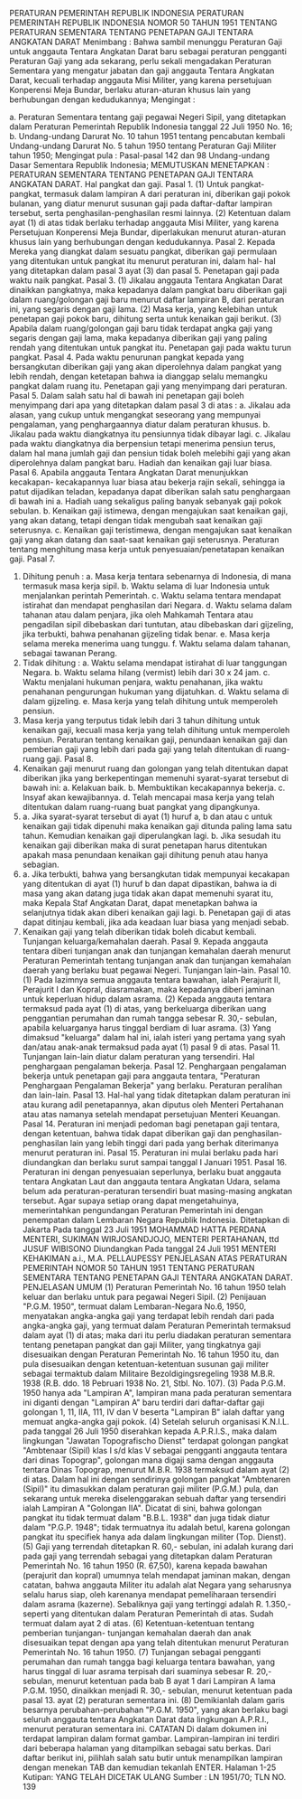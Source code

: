 PERATURAN PEMERINTAH REPUBLIK INDONESIA PERATURAN PEMERINTAH REPUBLIK INDONESIA NOMOR 50 TAHUN 1951 TENTANG PERATURAN SEMENTARA TENTANG PENETAPAN GAJI TENTARA ANGKATAN DARAT
Menimbang :
 Bahwa sambil menunggu Peraturan Gaji untuk anggauta Tentara Angkatan Darat baru sebagai peraturan pengganti Peraturan Gaji yang ada sekarang, perlu sekali mengadakan Peraturan Sementara yang mengatur jabatan dan gaji anggauta Tentara Angkatan Darat, kecuali terhadap anggauta Misi Militer, yang karena persetujuan Konperensi Meja Bundar, berlaku aturan-aturan khusus lain yang berhubungan dengan kedudukannya;
Mengingat :

a. Peraturan Sementara tentang gaji pegawai Negeri Sipil, yang ditetapkan dalam Peraturan Pemerintah Republik Indonesia tanggal 22 Juli 1950 No. 16;
b. Undang-undang Darurat No. 10 tahun 1951 tentang pencabutan kembali Undang-undang Darurat No. 5 tahun 1950 tentang Peraturan Gaji Militer tahun 1950; Mengingat pula : Pasal-pasal 142 dan 98 Undang-undang Dasar Sementara Republik Indonesia; MEMUTUSKAN MENETAPKAN : PERATURAN SEMENTARA TENTANG PENETAPAN GAJI TENTARA ANGKATAN DARAT. Hal pangkat dan gaji. Pasal 1.
(1) Untuk pangkat-pangkat, termasuk dalam lampiran A dari peraturan ini, diberikan gaji pokok bulanan, yang diatur menurut susunan gaji pada daftar-daftar lampiran tersebut, serta penghasilan-penghasilan resmi lainnya.
(2) Ketentuan dalam ayat (1) di atas tidak berlaku terhadap anggauta Misi Militer, yang karena Persetujuan Konperensi Meja Bundar, diperlakukan menurut aturan-aturan khusus lain yang berhubungan dengan kedudukannya. Pasal 2. Kepada Mereka yang diangkat dalam sesuatu pangkat, diberikan gaji permulaan yang ditentukan untuk pangkat itu menurut peraturan ini, dalam hal- hal yang ditetapkan dalam pasal 3 ayat (3) dan pasal 5. Penetapan gaji pada waktu naik pangkat. Pasal 3.
(1) Jikalau anggauta Tentara Angkatan Darat dinaikkan pangkatnya, maka kepadanya dalam pangkat baru diberikan gaji dalam ruang/golongan gaji baru menurut daftar lampiran B, dari peraturan ini, yang segaris dengan gaji lama.
(2) Masa kerja, yang kelebihan untuk penetapan gaji pokok baru, dihitung serta untuk kenaikan gaji berikut.
(3) Apabila dalam ruang/golongan gaji baru tidak terdapat angka gaji yang segaris dengan gaji lama, maka kepadanya diberikan gaji yang paling rendah yang ditentukan untuk pangkat itu. Penetapan gaji pada waktu turun pangkat. Pasal 4. Pada waktu penurunan pangkat kepada yang bersangkutan diberikan gaji yang akan diperolehnya dalam pangkat yang lebih rendah, dengan ketetapan bahwa ia dianggap selalu memangku pangkat dalam ruang itu. Penetapan gaji yang menyimpang dari peraturan. Pasal 5. Dalam salah satu hal di bawah ini penetapan gaji boleh menyimpang dari apa yang ditetapkan dalam pasal 3 di atas :
a. Jikalau ada alasan, yang cukup untuk mengangkat seseorang yang mempunyai pengalaman, yang penghargaannya diatur dalam peraturan khusus.
b. Jikalau pada waktu diangkatnya itu pensiunnya tidak dibayar lagi.
c. Jikalau pada waktu diangkatnya dia berpensiun tetapi menerima pensiun terus, dalam hal mana jumlah gaji dan pensiun tidak boleh melebihi gaji yang akan diperolehnya dalam pangkat baru. Hadiah dan kenaikan gaji luar biasa. Pasal 6. Apabila anggauta Tentara Angkatan Darat menunjukkan kecakapan- kecakapannya luar biasa atau bekerja rajin sekali, sehingga ia patut dijadikan teladan, kepadanya dapat diberikan salah satu penghargaan di bawah ini a. Hadiah uang sekaligus paling banyak sebanyak gaji pokok sebulan.
b. Kenaikan gaji istimewa, dengan mengajukan saat kenaikan gaji, yang akan datang, tetapi dengan tidak mengubah saat kenaikan gaji seterusnya.
c. Kenaikan gaji teristimewa, dengan mengajukan saat kenaikan gaji yang akan datang dan saat-saat kenaikan gaji seterusnya. Peraturan tentang menghitung masa kerja untuk penyesuaian/penetatapan kenaikan gaji. Pasal 7.
1. Dihitung penuh :
a. Masa kerja tentara sebenarnya di Indonesia, di mana termasuk masa kerja sipil.
b. Waktu selama di luar Indonesia untuk menjalankan perintah Pemerintah.
c. Waktu selama tentara mendapat istirahat dan mendapat penghasilan dari Negara.
d. Waktu selama dalam tahanan atau dalam penjara, jika oleh Mahkamah Tentara atau pengadilan sipil dibebaskan dari tuntutan, atau dibebaskan dari gijzeling, jika terbukti, bahwa penahanan gijzeling tidak benar.
e. Masa kerja selama mereka menerima uang tunggu.
f. Waktu selama dalam tahanan, sebagai tawanan Perang.
2. Tidak dihitung :
a. Waktu selama mendapat istirahat di luar tanggungan Negara.
b. Waktu selama hilang (vermist) lebih dari 30 x 24 jam.
c. Waktu menjalani hukuman penjara, waktu penahanan, jika waktu penahanan pengurungan hukuman yang dijatuhkan.
d. Waktu selama di dalam gijzeling.
e. Masa kerja yang telah dihitung untuk memperoleh pensiun.
3. Masa kerja yang terputus tidak lebih dari 3 tahun dihitung untuk kenaikan gaji, kecuali masa kerja yang telah dihitung untuk memperoleh pensiun. Peraturan tentang kenaikan gaji, penundaan kenaikan gaji dan pemberian gaji yang lebih dari pada gaji yang telah ditentukan di ruang-ruang gaji. Pasal 8.
1. Kenaikan gaji menurut ruang dan golongan yang telah ditentukan dapat diberikan jika yang berkepentingan memenuhi syarat-syarat tersebut di bawah ini:
a. Kelakuan baik.
b. Membuktikan kecakapannya bekerja.
c. Insyaf akan kewajibannya.
d. Telah mencapai masa kerja yang telah ditentukan dalam ruang-ruang buat pangkat yang dipangkunya.
2. a. Jika syarat-syarat tersebut di ayat (1) huruf a, b dan atau c untuk kenaikan gaji tidak dipenuhi maka kenaikan gaji ditunda paling lama satu tahun. Kemudian kenaikan gaji diperulangkan lagi.
b. Jika sesudah itu kenaikan gaji diberikan maka di surat penetapan harus ditentukan apakah masa penundaan kenaikan gaji dihitung penuh atau hanya sebagian.
3. a. Jika terbukti, bahwa yang bersangkutan tidak mempunyai kecakapan yang ditentukan di ayat (1) huruf b dan dapat dipastikan, bahwa ia di masa yang akan datang juga tidak akan dapat memenuhi syarat itu, maka Kepala Staf Angkatan Darat, dapat menetapkan bahwa ia selanjutnya tidak akan diberi kenaikan gaji lagi.
b. Penetapan gaji di atas dapat ditinjau kembali, jika ada keadaan luar biasa yang menjadi sebab.
4. Kenaikan gaji yang telah diberikan tidak boleh dicabut kembali. Tunjangan keluarga/kemahalan daerah. Pasal 9. Kepada anggauta tentara diberi tunjangan anak dan tunjangan kemahalan daerah menurut Peraturan Pemerintah tentang tunjangan anak dan tunjangan kemahalan daerah yang berlaku buat pegawai Negeri. Tunjangan lain-lain. Pasal 10.
(1) Pada lazimnya semua anggauta tentara bawahan, ialah Perajurit II, Perajurit I dan Kopral, diasramakan, maka kepadanya diberi jaminan untuk keperluan hidup dalam asrama.
(2) Kepada anggauta tentara termaksud pada ayat (1) di atas, yang berkeluarga diberikan uang penggantian perumahan dan rumah tangga sebesar R. 30,- sebulan, apabila keluarganya harus tinggal berdiam di luar asrama.
(3) Yang dimaksud "keluarga" dalam hal ini, ialah isteri yang pertama yang syah dan/atau anak-anak termaksud pada ayat (1) pasal 9 di atas. Pasal 11. Tunjangan lain-lain diatur dalam peraturan yang tersendiri. Hal penghargaan pengalaman bekerja. Pasal 12. Penghargaan pengalaman bekerja untuk penetapan gaji para anggauta tentara, "Peraturan Penghargaan Pengalaman Bekerja" yang berlaku. Peraturan peralihan dan lain-lain. Pasal 13. Hal-hal yang tidak ditetapkan dalam peraturan ini atau kurang adil penetapannya, akan diputus oleh Menteri Pertahanan atau atas namanya setelah mendapat persetujuan Menteri Keuangan. Pasal 14. Peraturan ini menjadi pedoman bagi penetapan gaji tentara, dengan ketentuan, bahwa tidak dapat diberikan gaji dan penghasilan- penghasilan lain yang lebih tinggi dari pada yang berhak diterimanya menurut peraturan ini. Pasal 15. Peraturan ini mulai berlaku pada hari diundangkan dan berlaku surut sampai tanggal I Januari 1951. Pasal 16. Peraturan ini dengan penyesuaian seperlunya, berlaku buat anggauta tentara Angkatan Laut dan anggauta tentara Angkatan Udara, selama belum ada peraturan-peraturan tersendiri buat masing-masing angkatan tersebut. Agar supaya setiap orang dapat mengetahuinya, memerintahkan pengundangan Peraturan Pemerintah ini dengan penempatan dalam Lembaran Negara Republik Indonesia. Ditetapkan di Jakarta Pada tanggal 23 Juli 1951 MOHAMMAD HATTA PERDANA MENTERI, SUKIMAN WIRJOSANDJOJO, MENTERI PERTAHANAN, ttd JUSUF WIBISONO Diundangkan Pada tanggal 24 Juli 1951 MENTERI KEHAKIMAN a.i., M.A. PELLAUPESSY PENJELASAN ATAS PERATURAN PEMERINTAH NOMOR 50 TAHUN 1951 TENTANG PERATURAN SEMENTARA TENTANG PENETAPAN GAJI TENTARA ANGKATAN DARAT. PENJELASAN UMUM (1) Peraturan Pemerintah No. 16 tahun 1950 telah keluar dan berlaku untuk para pegawai Negeri Sipil.
(2) Penijauan "P.G.M. 1950", termuat dalam Lembaran-Negara No.6, 1950, menyatakan angka-angka gaji yang terdapat lebih rendah dari pada angka-angka gaji, yang termuat dalam Peraturan Pemerintah termaksud dalam ayat (1) di atas; maka dari itu perlu diadakan peraturan sementara tentang penetapan pangkat dan gaji Militer, yang tingkatnya gaji disesuaikan dengan Peraturan Pemerintah No. 16 tahun 1950 itu, dan pula disesuaikan dengan ketentuan-ketentuan susunan gaji militer sebagai termaktub dalam Militaire Bezoldigingsregeling 1938 M.B.R. 1938 (R.B. ddo. 18 Pebruari 1938 No. 21, Stbl. No. 107).
(3) Pada P.G.M. 1950 hanya ada "Lampiran A", lampiran mana pada peraturan sementara ini diganti dengan "Lampiran A" baru terdiri dari daftar-daftar gaji golongan 1, 11, IIA, 111, IV dan V beserta "Lampiran B" ialah daftar yang memuat angka-angka gaji pokok.
(4) Setelah seluruh organisasi K.N.I.L. pada tanggal 26 Juli 1950 diserahkan kepada A.P.R.I.S., maka dalam lingkungan "Jawatan Topografischo Dienst" terdapat golongan pangkat "Ambtenaar (Sipil) klas I s/d klas V sebagai pengganti anggauta tentara dari dinas Topograp", golongan mana digaji sama dengan anggauta tentara Dinas Topograp, menurut M.B.R. 1938 termaksud dalam ayat (2) di atas. Dalam hal ini dengan sendirinya golongan pangkat "Ambtenaren (Sipil)" itu dimasukkan dalam peraturan gaji militer (P.G.M.) pula, dan sekarang untuk mereka diselenggarakan sebuah daftar yang tersendiri ialah Lampiran A "Golongan IIA". Dicatat di sini, bahwa golongan pangkat itu tidak termuat dalam "B.B.L. 1938" dan juga tidak diatur dalam "P.G.P. 1948"; tidak termuatnya itu adalah betul, karena golongan pangkat itu specifiek hanya ada dalam lingkungan militer (Top. Dienst).
(5) Gaji yang terrendah ditetapkan R. 60,- sebulan, ini adalah kurang dari pada gaji yang terrendah sebagai yang ditetapkan dalam Peraturan Pemerintah No. 16 tahun 1950 (R. 67,50), karena kepada bawahan (perajurit dan kopral) umumnya telah mendapat jaminan makan, dengan catatan, bahwa anggauta Militer itu adalah alat Negara yang seharusnya selalu harus siap, oleh karenanya mendapat pemeliharaan tersendiri dalam asrama (kazerne). Sebaliknya gaji yang tertinggi adalah R. 1.350,- seperti yang ditentukan dalam Peraturan Pemerintah di atas. Sudah termuat dalam ayat 2 di atas.
(6) Ketentuan-ketentuan tentang pemberian tunjangan- tunjangan kemahalan daerah dan anak disesuaikan tepat dengan apa yang telah ditentukan menurut Peraturan Pemerintah No. 16 tahun 1950.
(7) Tunjangan sebagai pengganti perumahan dan rumah tangga bagi keluarga tentara bawahan, yang harus tinggal di luar asrama terpisah dari suaminya sebesar R. 20,- sebulan, menurut ketentuan pada bab B ayat 1 dari Lampiran A lama P.G.M. 1950, dinaikkan menjadi R. 30,- sebulan, menurut ketentuan pada pasal 13. ayat (2) peraturan sementara ini.
(8) Demikianlah dalam garis besarnya perubahan-perubahan "P.G.M. 1950", yang akan berlaku bagi seluruh anggauta tentara Angkatan Darat data lingkungan A.P.R.I., menurut peraturan sementara ini. CATATAN Di dalam dokumen ini terdapat lampiran dalam format gambar. Lampiran-lampiran ini terdiri dari beberapa halaman yang ditampilkan sebagai satu berkas. Dari daftar berikut ini, pilihlah salah satu butir untuk menampilkan lampiran dengan menekan TAB dan kemudian tekanlah ENTER. Halaman 1-25 Kutipan: YANG TELAH DICETAK ULANG Sumber : LN 1951/70; TLN NO. 139